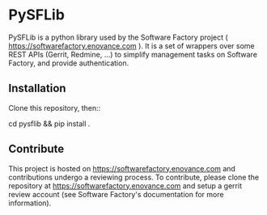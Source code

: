 PySFLib
=======

PySFLib is a python library used by the Software Factory project ( https://softwarefactory.enovance.com ).
It is a set of wrappers over some REST APIs (Gerrit, Redmine, ...) to simplify
management tasks on Software Factory, and provide authentication.

Installation
------------

Clone this repository, then::

  cd pysflib && pip install .

Contribute
----------

This project is hosted on https://softwarefactory.enovance.com and contributions
undergo a reviewing process. To contribute, please clone the repository at
https://softwarefactory.enovance.com and setup a gerrit review account (see
Software Factory's documentation for more information).
